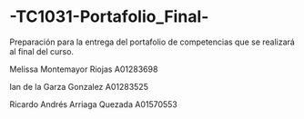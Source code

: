 # -TC1031-Portafolio_Final-
Preparación para la entrega del portafolio de competencias que se realizará al final del curso.

Melissa Montemayor Riojas 
A01283698

Ian de la Garza Gonzalez 
A01283525

Ricardo Andrés Arriaga Quezada
A01570553
